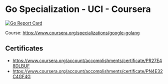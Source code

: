 # Go Specialization - UCI - Coursera

[![Go Report Card](https://goreportcard.com/badge/github.com/dorianneto/coursera-golang)](https://goreportcard.com/report/github.com/dorianneto/coursera-golang)

Course: https://www.coursera.org/specializations/google-golang

## Certificates

- https://www.coursera.org/account/accomplishments/certificate/PR27E48DLBUF
- https://www.coursera.org/account/accomplishments/certificate/PN4E32C4GF4G

